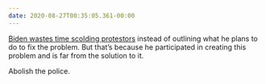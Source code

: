 ```yaml
---
date: 2020-08-27T00:35:05.361-00:00
---
```

[Biden wastes time scolding protestors](https://twitter.com/joebiden/status/1298697722304888833?s=21) instead of outlining what he plans to do to fix the problem. But that’s because he participated in creating this problem and is far from the solution to it.

Abolish the police.
